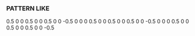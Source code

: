 ### PATTERN LIKE
0.5  0   0   0.5  0   0 
0.5  0   0  -0.5  0   0 
0   0.5  0   0   0.5  0 
0   0.5  0   0  -0.5  0 
0   0   0.5  0   0   0.5
0   0   0.5  0   0  -0.5
